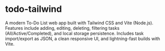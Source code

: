 # todo-tailwind
A modern To-Do List web app built with Tailwind CSS and Vite (Node.js). Features include adding, editing, deleting, filtering tasks (All/Active/Completed), and local storage persistence. Includes task import/export as JSON, a clean responsive UI, and lightning-fast builds with Vite.
